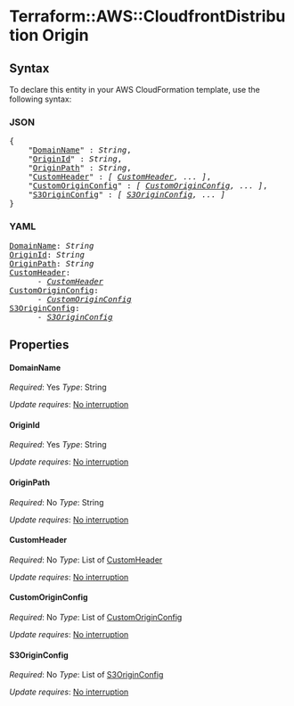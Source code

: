 # Terraform::AWS::CloudfrontDistribution Origin

## Syntax

To declare this entity in your AWS CloudFormation template, use the following syntax:

### JSON

<pre>
{
    "<a href="#domainname" title="DomainName">DomainName</a>" : <i>String</i>,
    "<a href="#originid" title="OriginId">OriginId</a>" : <i>String</i>,
    "<a href="#originpath" title="OriginPath">OriginPath</a>" : <i>String</i>,
    "<a href="#customheader" title="CustomHeader">CustomHeader</a>" : <i>[ <a href="origin-customheader.md">CustomHeader</a>, ... ]</i>,
    "<a href="#customoriginconfig" title="CustomOriginConfig">CustomOriginConfig</a>" : <i>[ <a href="origin-customoriginconfig.md">CustomOriginConfig</a>, ... ]</i>,
    "<a href="#s3originconfig" title="S3OriginConfig">S3OriginConfig</a>" : <i>[ <a href="origin-s3originconfig.md">S3OriginConfig</a>, ... ]</i>
}
</pre>

### YAML

<pre>
<a href="#domainname" title="DomainName">DomainName</a>: <i>String</i>
<a href="#originid" title="OriginId">OriginId</a>: <i>String</i>
<a href="#originpath" title="OriginPath">OriginPath</a>: <i>String</i>
<a href="#customheader" title="CustomHeader">CustomHeader</a>: <i>
      - <a href="origin-customheader.md">CustomHeader</a></i>
<a href="#customoriginconfig" title="CustomOriginConfig">CustomOriginConfig</a>: <i>
      - <a href="origin-customoriginconfig.md">CustomOriginConfig</a></i>
<a href="#s3originconfig" title="S3OriginConfig">S3OriginConfig</a>: <i>
      - <a href="origin-s3originconfig.md">S3OriginConfig</a></i>
</pre>

## Properties

#### DomainName

_Required_: Yes
_Type_: String

_Update requires_: [No interruption](https://docs.aws.amazon.com/AWSCloudFormation/latest/UserGuide/using-cfn-updating-stacks-update-behaviors.html#update-no-interrupt)

#### OriginId

_Required_: Yes
_Type_: String

_Update requires_: [No interruption](https://docs.aws.amazon.com/AWSCloudFormation/latest/UserGuide/using-cfn-updating-stacks-update-behaviors.html#update-no-interrupt)

#### OriginPath

_Required_: No
_Type_: String

_Update requires_: [No interruption](https://docs.aws.amazon.com/AWSCloudFormation/latest/UserGuide/using-cfn-updating-stacks-update-behaviors.html#update-no-interrupt)

#### CustomHeader

_Required_: No
_Type_: List of <a href="origin-customheader.md">CustomHeader</a>

_Update requires_: [No interruption](https://docs.aws.amazon.com/AWSCloudFormation/latest/UserGuide/using-cfn-updating-stacks-update-behaviors.html#update-no-interrupt)

#### CustomOriginConfig

_Required_: No
_Type_: List of <a href="origin-customoriginconfig.md">CustomOriginConfig</a>

_Update requires_: [No interruption](https://docs.aws.amazon.com/AWSCloudFormation/latest/UserGuide/using-cfn-updating-stacks-update-behaviors.html#update-no-interrupt)

#### S3OriginConfig

_Required_: No
_Type_: List of <a href="origin-s3originconfig.md">S3OriginConfig</a>

_Update requires_: [No interruption](https://docs.aws.amazon.com/AWSCloudFormation/latest/UserGuide/using-cfn-updating-stacks-update-behaviors.html#update-no-interrupt)

